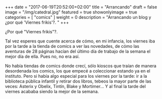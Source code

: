 +++
date = "2017-06-19T20:52:00+02:00"
title = "Arrancando"
draft = false
image = "/img/catedral.jpg"
featured = true
showonlyimage = true
categories = [
  "comics"
]
weight = 0
description = "Arrancando un blog y ¿por qué 'Viernes frikis'?. "
+++

¿Por qué "Viernes frikis"?. 

Tal vez esperes que cuente acerca de cómo, en mi infancia, los viernes iba por la tarde a la tienda de comics a ver las novedades, de cómo las aventuras de 28 páginas hacían del último día de trabajo de la semana el mejor día de ella. Pues no, no era así.

No había tiendas de comics donde crecí, sólo kioscos que traían de manera desordenada los comics, los que empecé a coleccionar estando ya en el instituto. Pero si había algo especial para los viernes por la tarde: ir a la biblioteca pública infantil y retirar dos libros, tebeos la mayor parte de las veces: Asterix y Obelix, Tintín, Blake y Mortimer... Y al final la tarde del viernes acababa siendo la mejor de la semana.

